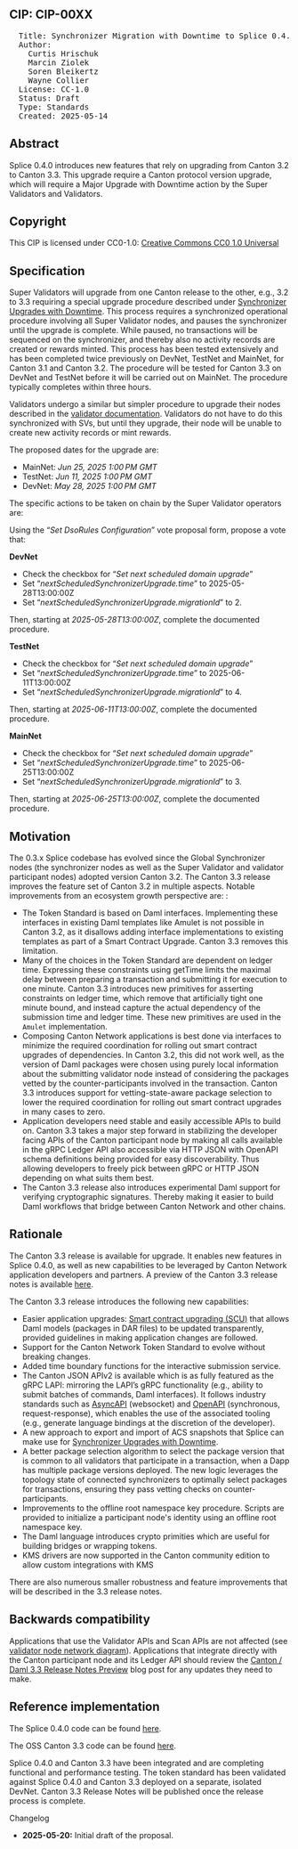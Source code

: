 
  ## CIP:  CIP-00XX
<pre>
  Title: Synchronizer Migration with Downtime to Splice 0.4.0 / Canton 3.3
  Author:
    Curtis Hrischuk
    Marcin Ziolek
    Soren Bleikertz
    Wayne Collier
  License: CC-1.0
  Status: Draft
  Type: Standards
  Created: 2025-05-14
</pre>

## Abstract

Splice 0.4.0 introduces new features that rely on upgrading from Canton 3.2 to Canton 3.3. This upgrade require a Canton protocol version upgrade, which will require a Major Upgrade with Downtime action by the Super Validators and Validators.

## Copyright

This CIP is licensed under CC0-1.0: [Creative Commons CC0 1.0 Universal](https://creativecommons.org/publicdomain/zero/1.0/)

## Specification

Super Validators will upgrade from one Canton release to the other, e.g., 3.2 to 3.3 requiring a special upgrade procedure described under [Synchronizer Upgrades with Downtime](https://docs.dev.sync.global/sv_operator/sv_major_upgrade.html#sv-upgrades). This process requires a synchronized operational procedure involving all Super Validator nodes, and pauses the synchronizer until the upgrade is complete. While paused, no transactions will be sequenced on the synchronizer, and thereby also no activity records are created or rewards minted. This process has been tested extensively and has been completed twice previously on DevNet, TestNet and MainNet, for Canton 3.1 and Canton 3.2.  The procedure will be tested for Canton 3.3 on DevNet and TestNet before it will be carried out on MainNet. The procedure typically completes within three hours.

Validators undergo a similar but simpler procedure to upgrade their nodes described in the [validator documentation](https://docs.dev.sync.global/validator_operator/validator_major_upgrades.html). Validators do not have to do this synchronized with SVs, but until they upgrade, their node will be unable to create new activity records or mint rewards.

The proposed dates for the upgrade are:
- MainNet: *Jun 25, 2025 1:00 PM GMT*
- TestNet: *Jun 11, 2025 1:00 PM GMT*
- DevNet: *May 28, 2025 1:00 PM GMT*

The specific actions to be taken on chain by the Super Validator operators are:

Using the “*Set DsoRules Configuration*” vote proposal form, propose a vote that:

**DevNet**
- Check the checkbox for “*Set next scheduled domain upgrade*”
- Set “*nextScheduledSynchronizerUpgrade.time*” to 2025-05-28T13:00:00Z
- Set “*nextScheduledSynchronizerUpgrade.migrationId*” to 2.

Then, starting at *2025-05-28T13:00:00Z*, complete the documented procedure.  

**TestNet**
- Check the checkbox for “*Set next scheduled domain upgrade*”
- Set “*nextScheduledSynchronizerUpgrade.time*” to 2025-06-11T13:00:00Z
- Set “*nextScheduledSynchronizerUpgrade.migrationId*” to 4.

Then, starting at *2025-06-11T13:00:00Z*, complete the documented procedure.  

**MainNet**
- Check the checkbox for “*Set next scheduled domain upgrade*”
- Set “*nextScheduledSynchronizerUpgrade.time*” to 2025-06-25T13:00:00Z
- Set “*nextScheduledSynchronizerUpgrade.migrationId*” to 3.

Then, starting at *2025-06-25T13:00:00Z*, complete the documented procedure.  

## Motivation

The 0.3.x  Splice codebase has evolved since the Global Synchronizer nodes (the synchronizer nodes as well as the Super Validator and validator participant nodes) adopted version Canton 3.2.  The Canton 3.3 release improves the feature set of Canton 3.2 in multiple aspects. Notable improvements from an ecosystem growth perspective are: :
- The Token Standard is based on Daml interfaces. Implementing these interfaces in existing Daml templates like Amulet is not possible in Canton 3.2, as it disallows adding interface implementations to existing templates as part of a Smart Contract Upgrade. Canton 3.3 removes this limitation.
- Many of the choices in the Token Standard are dependent on ledger time. Expressing these constraints using getTime limits the maximal delay between preparing a transaction and submitting it for execution to one minute. Canton 3.3 introduces new primitives for asserting constraints on ledger time, which remove that artificially tight one minute bound, and instead capture the actual dependency of the submission time and ledger time. These new primitives are used in the `Amulet` implementation. 
- Composing Canton Network applications is best done via interfaces to minimize the required coordination for rolling out smart contract upgrades of dependencies. In Canton 3.2, this did not work well, as the version of Daml packages were chosen using purely local information about the submitting validator node instead of considering the packages vetted by the counter-participants involved in the transaction. Canton 3.3 introduces support for vetting-state-aware package selection to lower the required coordination for rolling out smart contract upgrades in many cases to zero.
- Application developers need stable and easily accessible APIs to build on. Canton 3.3 takes a major step forward in stabilizing the developer facing APIs of the Canton participant node by making all calls available in the gRPC Ledger API also accessible via HTTP JSON with OpenAPI schema definitions being provided for easy discoverability. Thus allowing developers to freely pick between gRPC or HTTP JSON depending on what suits them best.
- The Canton 3.3 release also introduces experimental Daml support for verifying cryptographic signatures. Thereby making it easier to build Daml workflows that bridge between Canton Network and other chains.

## Rationale 
The Canton 3.3 release is available for upgrade.  It enables new features in Splice 0.4.0, as well as new capabilities to be leveraged by Canton Network application developers and partners. A preview of the Canton 3.3 release notes is available [here](https://blog.digitalasset.com/developers/release-notes/canton-daml-3.3-preview).

The Canton 3.3 release introduces the following new capabilities:
- Easier application upgrades:  [Smart contract upgrading (SCU)](https://docs.daml.com/upgrade/smart-contract-upgrades.html#smart-contract-upgrade) that allows Daml models (packages in DAR files) to be updated transparently, provided guidelines in making application changes are followed.  
- Support for the Canton Network Token Standard to evolve without breaking changes.
- Added time boundary functions for the interactive submission service.  
- The Canton JSON APIv2 is available which is as fully featured as the gRPC LAPI: mirroring the LAPI’s gRPC functionality (e.g., ability to submit batches of commands, Daml interfaces). It follows industry standards such as [AsyncAPI](https://docs.digitalasset.com/build/3.3/explanations/json-api/asyncapi) (websocket) and [OpenAPI](https://docs.digitalasset.com/build/3.3/explanations/json-api/openapi.html) (synchronous, request-response), which enables the use of the associated tooling (e.g., generate language bindings at the discretion of the developer). 
- A new approach to export and import of ACS snapshots that Splice can make use for [Synchronizer Upgrades with Downtime](https://docs.dev.sync.global/sv_operator/sv_major_upgrade.html#sv-upgrades).
- A better package selection algorithm to select the package version that is common to  all validators that participate in a transaction,  when  a Dapp has multiple package versions deployed.  The new logic leverages the topology state of connected synchronizers to optimally select packages for transactions, ensuring they pass vetting checks on counter-participants.
- Improvements to the offline root namespace key procedure.   Scripts are provided to initialize a participant node's identity using an offline root namespace key.
- The Daml language introduces crypto primities which are useful for building bridges or wrapping tokens.
- KMS drivers are now supported in the Canton community edition to allow custom integrations with KMS

There are also numerous smaller robustness and feature improvements that will be described in the 3.3 release notes.

## Backwards compatibility

Applications that use the Validator APIs and Scan APIs are not affected (see [validator node network diagram](https://docs.dev.sync.global/validator_operator/validator_helm.html#validator-network-diagram)). Applications that integrate directly with the Canton participant node and its Ledger API should review the [Canton / Daml 3.3 Release Notes Preview](https://blog.digitalasset.com/developers/release-notes/canton-daml-3.3-preview) blog post for any updates they need to make.

## Reference implementation

The Splice 0.4.0 code can be found [here](https://github.com/hyperledger-labs/splice/tree/main).

The OSS Canton 3.3 code can be found [here](https://github.com/digital-asset/canton/tree/release-line-3.3).

Splice 0.4.0 and Canton 3.3 have been integrated and are completing functional and performance testing.   The token standard has been validated against Splice 0.4.0 and Canton 3.3 deployed on a separate, isolated DevNet.   Canton 3.3 Release Notes will be published once the release process is complete.

Changelog

* **2025-05-20:** Initial draft of the proposal.